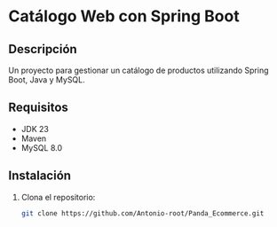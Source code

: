 # Catálogo Web con Spring Boot

## Descripción
Un proyecto para gestionar un catálogo de productos utilizando Spring Boot, Java y MySQL.

## Requisitos
- JDK 23
- Maven
- MySQL 8.0

## Instalación
1. Clona el repositorio:
   ```bash
   git clone https://github.com/Antonio-root/Panda_Ecommerce.git
